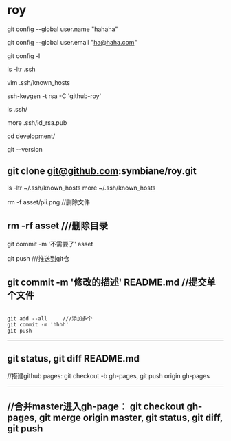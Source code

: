 # roy
git config --global user.name "hahaha"

git config --global user.email "ha@haha.com"

git config -l

ls -ltr .ssh

vim .ssh/known_hosts 

ssh-keygen -t rsa -C 'github-roy'

ls .ssh/

more .ssh/id_rsa.pub 

cd development/

git --version

git clone git@github.com:symbiane/roy.git
------------------------------

ls -ltr ~/.ssh/known_hosts
more ~/.ssh/known_hosts

rm -f asset/pii.png //删除文件

rm -rf asset    ///删除目录
------------------------------

git commit -m '不需要了' asset 

git push    ///推送到git仓

git commit -m '修改的描述' README.md     //提交单个文件
------------------------------

<code>
git add --all     ///添加多个
git commit -m 'hhhh'
git push 
</code>

------------------------------

git status, git diff README.md
------------------------------

//搭建github pages: 
git checkout -b gh-pages, 
git push origin gh-pages

------------------------------
//合并master进入gh-page：
git checkout gh-pages, 
git merge origin master, 
git status, 
git diff, 
git push
------------------------------
